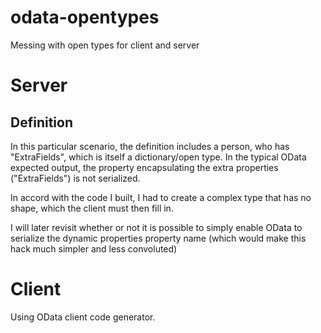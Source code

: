 odata-opentypes
===============

Messing with open types for client and server


Server
=====

Definition
-----

In this particular scenario, the definition includes a person, who has "ExtraFields", which is itself a dictionary/open type. In the typical OData expected output, the property encapsulating the extra properties ("ExtraFields") is not serialized.

In accord with the code I built, I had to create a complex type that has no shape, which the client must then fill in.

I will later revisit whether or not it is possible to simply enable OData to serialize the dynamic properties property name (which would make this hack much simpler and less convoluted)

Client
=====

Using OData client code generator.
